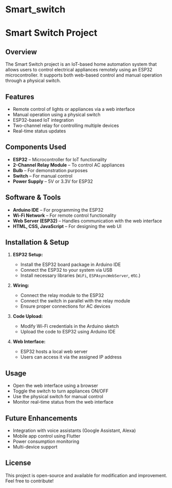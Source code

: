 # Smart_switch
# Smart Switch Project

## Overview
The Smart Switch project is an IoT-based home automation system that allows users to control electrical appliances remotely using an ESP32 microcontroller. It supports both web-based control and manual operation through a physical switch.

## Features
- Remote control of lights or appliances via a web interface
- Manual operation using a physical switch
- ESP32-based IoT integration
- Two-channel relay for controlling multiple devices
- Real-time status updates

## Components Used
- **ESP32** – Microcontroller for IoT functionality
- **2-Channel Relay Module** – To control AC appliances
- **Bulb** – For demonstration purposes
- **Switch** – For manual control
- **Power Supply** – 5V or 3.3V for ESP32

## Software & Tools
- **Arduino IDE** – For programming the ESP32
- **Wi-Fi Network** – For remote control functionality
- **Web Server (ESP32)** – Handles communication with the web interface
- **HTML, CSS, JavaScript** – For designing the web UI

## Installation & Setup
1. **ESP32 Setup:**
   - Install the ESP32 board package in Arduino IDE
   - Connect the ESP32 to your system via USB
   - Install necessary libraries (`WiFi`, `ESPAsyncWebServer`, etc.)
   
2. **Wiring:**
   - Connect the relay module to the ESP32
   - Connect the switch in parallel with the relay module
   - Ensure proper connections for AC devices

3. **Code Upload:**
   - Modify Wi-Fi credentials in the Arduino sketch
   - Upload the code to ESP32 using Arduino IDE

4. **Web Interface:**
   - ESP32 hosts a local web server
   - Users can access it via the assigned IP address

## Usage
- Open the web interface using a browser
- Toggle the switch to turn appliances ON/OFF
- Use the physical switch for manual control
- Monitor real-time status from the web interface

## Future Enhancements
- Integration with voice assistants (Google Assistant, Alexa)
- Mobile app control using Flutter
- Power consumption monitoring
- Multi-device support

## License
This project is open-source and available for modification and improvement. Feel free to contribute!




